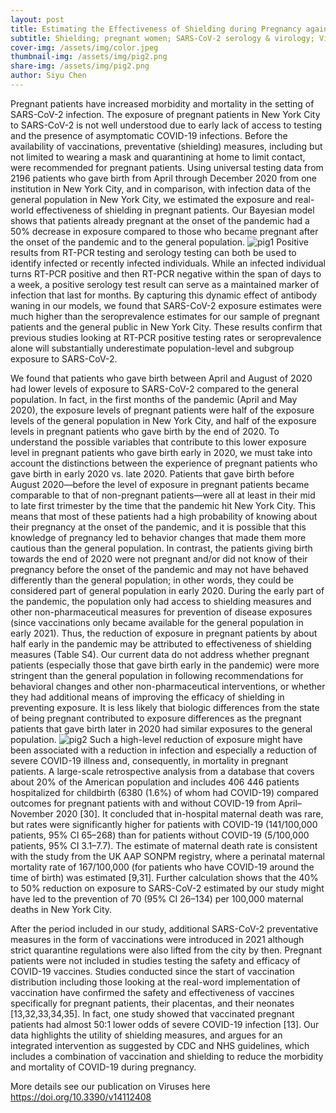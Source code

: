 ```yaml
---
layout: post
title: Estimating the Effectiveness of Shielding during Pregnancy against SARS-CoV-2 in New York City during the First Year of the COVID-19 Pandemic
subtitle: Shielding; pregnant women; SARS-CoV-2 serology & virology; Viruses
cover-img: /assets/img/color.jpeg
thumbnail-img: /assets/img/pig2.png
share-img: /assets/img/pig2.png
author: Siyu Chen
---
```

Pregnant patients have increased morbidity and mortality in the setting of SARS-CoV-2 infection. The exposure of pregnant patients in New York City to SARS-CoV-2 is not well understood due to early lack of access to testing and the presence of asymptomatic COVID-19 infections. Before the availability of vaccinations, preventative (shielding) measures, including but not limited to wearing a mask and quarantining at home to limit contact, were recommended for pregnant patients. Using universal testing data from 2196 patients who gave birth from April through December 2020 from one institution in New York City, and in comparison, with infection data of the general population in New York City, we estimated the exposure and real-world effectiveness of shielding in pregnant patients. Our Bayesian model shows that patients already pregnant at the onset of the pandemic had a 50% decrease in exposure compared to those who became pregnant after the onset of the pandemic and to the general population.
![pig1](https://SiyuChenOxf.github.io/assets/img/pig1.png)
Positive results from RT-PCR testing and serology testing can both be used to identify infected or recently infected individuals. While an infected individual turns RT-PCR positive and then RT-PCR negative within the span of days to a week, a positive serology test result can serve as a maintained marker of infection that last for months. By capturing this dynamic effect of antibody waning in our models, we found that SARS-CoV-2 exposure estimates were much higher than the seroprevalence estimates for our sample of pregnant patients and the general public in New York City. These results confirm that previous studies looking at RT-PCR positive testing rates or seroprevalence alone will substantially underestimate population-level and subgroup exposure to SARS-CoV-2.

We found that patients who gave birth between April and August of 2020 had lower levels of exposure to SARS-CoV-2 compared to the general population. In fact, in the first months of the pandemic (April and May 2020), the exposure levels of pregnant patients were half of the exposure levels of the general population in New York City, and half of the exposure levels in pregnant patients who gave birth by the end of 2020. To understand the possible variables that contribute to this lower exposure level in pregnant patients who gave birth early in 2020, we must take into account the distinctions between the experience of pregnant patients who gave birth in early 2020 vs. late 2020. Patients that gave birth before August 2020—before the level of exposure in pregnant patients became comparable to that of non-pregnant patients—were all at least in their mid to late first trimester by the time that the pandemic hit New York City. This means that most of these patients had a high probability of knowing about their pregnancy at the onset of the pandemic, and it is possible that this knowledge of pregnancy led to behavior changes that made them more cautious than the general population. In contrast, the patients giving birth towards the end of 2020 were not pregnant and/or did not know of their pregnancy before the onset of the pandemic and may not have behaved differently than the general population; in other words, they could be considered part of general population in early 2020. During the early part of the pandemic, the population only had access to shielding measures and other non-pharmaceutical measures for prevention of disease exposures (since vaccinations only became available for the general population in early 2021). Thus, the reduction of exposure in pregnant patients by about half early in the pandemic may be attributed to effectiveness of shielding measures (Table S4). Our current data do not address whether pregnant patients (especially those that gave birth early in the pandemic) were more stringent than the general population in following recommendations for behavioral changes and other non-pharmaceutical interventions, or whether they had additional means of improving the efficacy of shielding in preventing exposure. It is less likely that biologic differences from the state of being pregnant contributed to exposure differences as the pregnant patients that gave birth later in 2020 had similar exposures to the general population.
![pig2](https://SiyuChenOxf.github.io/assets/img/pig2.png)
Such a high-level reduction of exposure might have been associated with a reduction in infection and especially a reduction of severe COVID-19 illness and, consequently, in mortality in pregnant patients. A large-scale retrospective analysis from a database that covers about 20% of the American population and includes 406 446 patients hospitalized for childbirth (6380 (1.6%) of whom had COVID-19) compared outcomes for pregnant patients with and without COVID-19 from April–November 2020 [30]. It concluded that in-hospital maternal death was rare, but rates were significantly higher for patients with COVID-19 (141/100,000 patients, 95% CI 65–268) than for patients without COVID-19 (5/100,000 patients, 95% CI 3.1–7.7). The estimate of maternal death rate is consistent with the study from the UK AAP SONPM registry, where a perinatal maternal mortality rate of 167/100,000 (for patients who have COVID-19 around the time of birth) was estimated [9,31]. Further calculation shows that the 40% to 50% reduction on exposure to SARS-CoV-2 estimated by our study might have led to the prevention of 70 (95% CI 26–134) per 100,000 maternal deaths in New York City.

After the period included in our study, additional SARS-CoV-2 preventative measures in the form of vaccinations were introduced in 2021 although strict quarantine regulations were also lifted from the city by then. Pregnant patients were not included in studies testing the safety and efficacy of COVID-19 vaccines. Studies conducted since the start of vaccination distribution including those looking at the real-word implementation of vaccination have confirmed the safety and effectiveness of vaccines specifically for pregnant patients, their placentas, and their neonates [13,32,33,34,35]. In fact, one study showed that vaccinated pregnant patients had almost 50:1 lower odds of severe COVID-19 infection [13]. Our data highlights the utility of shielding measures, and argues for an integrated intervention as suggested by CDC and NHS guidelines, which includes a combination of vaccination and shielding to reduce the morbidity and mortality of COVID-19 during pregnancy.

More details see our publication on Viruses here https://doi.org/10.3390/v14112408
